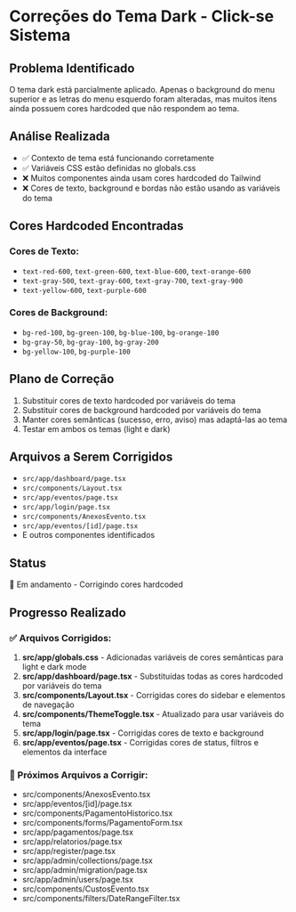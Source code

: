 # Correções do Tema Dark - Click-se Sistema

## Problema Identificado
O tema dark está parcialmente aplicado. Apenas o background do menu superior e as letras do menu esquerdo foram alteradas, mas muitos itens ainda possuem cores hardcoded que não respondem ao tema.

## Análise Realizada
- ✅ Contexto de tema está funcionando corretamente
- ✅ Variáveis CSS estão definidas no globals.css
- ❌ Muitos componentes ainda usam cores hardcoded do Tailwind
- ❌ Cores de texto, background e bordas não estão usando as variáveis do tema

## Cores Hardcoded Encontradas
### Cores de Texto:
- `text-red-600`, `text-green-600`, `text-blue-600`, `text-orange-600`
- `text-gray-500`, `text-gray-600`, `text-gray-700`, `text-gray-900`
- `text-yellow-600`, `text-purple-600`

### Cores de Background:
- `bg-red-100`, `bg-green-100`, `bg-blue-100`, `bg-orange-100`
- `bg-gray-50`, `bg-gray-100`, `bg-gray-200`
- `bg-yellow-100`, `bg-purple-100`

## Plano de Correção
1. Substituir cores de texto hardcoded por variáveis do tema
2. Substituir cores de background hardcoded por variáveis do tema
3. Manter cores semânticas (sucesso, erro, aviso) mas adaptá-las ao tema
4. Testar em ambos os temas (light e dark)

## Arquivos a Serem Corrigidos
- `src/app/dashboard/page.tsx`
- `src/components/Layout.tsx`
- `src/app/eventos/page.tsx`
- `src/app/login/page.tsx`
- `src/components/AnexosEvento.tsx`
- `src/app/eventos/[id]/page.tsx`
- E outros componentes identificados

## Status
🔄 Em andamento - Corrigindo cores hardcoded

## Progresso Realizado
### ✅ Arquivos Corrigidos:
1. **src/app/globals.css** - Adicionadas variáveis de cores semânticas para light e dark mode
2. **src/app/dashboard/page.tsx** - Substituídas todas as cores hardcoded por variáveis do tema
3. **src/components/Layout.tsx** - Corrigidas cores do sidebar e elementos de navegação
4. **src/components/ThemeToggle.tsx** - Atualizado para usar variáveis do tema
5. **src/app/login/page.tsx** - Corrigidas cores de texto e background
6. **src/app/eventos/page.tsx** - Corrigidas cores de status, filtros e elementos da interface

### 🔄 Próximos Arquivos a Corrigir:
- src/components/AnexosEvento.tsx
- src/app/eventos/[id]/page.tsx
- src/components/PagamentoHistorico.tsx
- src/components/forms/PagamentoForm.tsx
- src/app/pagamentos/page.tsx
- src/app/relatorios/page.tsx
- src/app/register/page.tsx
- src/app/admin/collections/page.tsx
- src/app/admin/migration/page.tsx
- src/app/admin/users/page.tsx
- src/components/CustosEvento.tsx
- src/components/filters/DateRangeFilter.tsx

